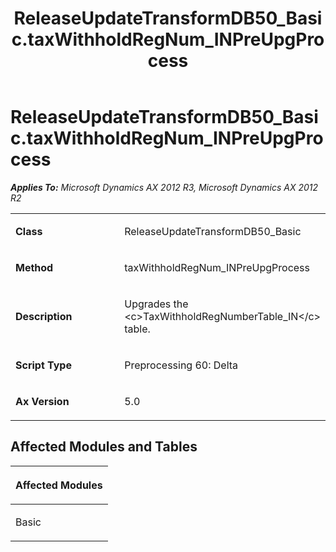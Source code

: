 ﻿---
title: ReleaseUpdateTransformDB50_Basic.taxWithholdRegNum_INPreUpgProcess
TOCTitle: ReleaseUpdateTransformDB50_Basic.taxWithholdRegNum_INPreUpgProcess
ms:assetid: 0a0ec405-9f5d-49e7-da5c-325396851f49
ms:mtpsurl: https://msdn.microsoft.com/en-us/library/JJ735609(v=AX.60)
ms:contentKeyID: 49706520
ms.date: 05/18/2015
mtps_version: v=AX.60
---

# ReleaseUpdateTransformDB50\_Basic.taxWithholdRegNum\_INPreUpgProcess 


_**Applies To:** Microsoft Dynamics AX 2012 R3, Microsoft Dynamics AX 2012 R2_

<table>
<colgroup>
<col style="width: 50%" />
<col style="width: 50%" />
</colgroup>
<tbody>
<tr class="odd">
<td><p><strong>Class</strong></p></td>
<td><p>ReleaseUpdateTransformDB50_Basic</p></td>
</tr>
<tr class="even">
<td><p><strong>Method</strong></p></td>
<td><p>taxWithholdRegNum_INPreUpgProcess</p></td>
</tr>
<tr class="odd">
<td><p><strong>Description</strong></p></td>
<td><p>Upgrades the &lt;c&gt;TaxWithholdRegNumberTable_IN&lt;/c&gt; table.</p></td>
</tr>
<tr class="even">
<td><p><strong>Script Type</strong></p></td>
<td><p>Preprocessing 60: Delta</p></td>
</tr>
<tr class="odd">
<td><p><strong>Ax Version</strong></p></td>
<td><p>5.0</p></td>
</tr>
</tbody>
</table>


## Affected Modules and Tables

<table>
<colgroup>
<col style="width: 100%" />
</colgroup>
<thead>
<tr class="header">
<th><p>Affected Modules</p></th>
</tr>
</thead>
<tbody>
<tr class="odd">
<td><p>Basic</p></td>
</tr>
</tbody>
</table>

  


